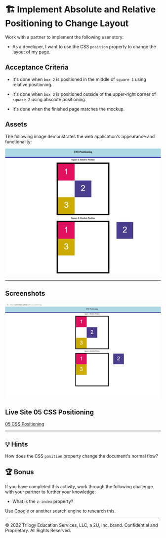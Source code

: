 # 🏗️ Implement Absolute and Relative Positioning to Change Layout

Work with a partner to implement the following user story:

* As a developer, I want to use the CSS `position` property to change the layout of my page.

## Acceptance Criteria

* It's done when `box 2` is positioned in the middle of `square 1` using relative positioning.

* It's done when `box 2` is positioned outside of the upper-right corner of `square 2` using absolute positioning.

* It's done when the finished page matches the mockup.  

## Assets

The following image demonstrates the web application's appearance and functionality:

![Box 2 is positioned in the center of Square 1, while in Square 2, Box 2 is positioned outside the square.](./assets/image-1.png)

---

## Screenshots

![Box 2 is positioned in the center of Square 1, while in Square 2, Box 2 is positioned outside the square.](./images/Screenshot.jpg)

## Live Site 05 CSS Positioning

[05 CSS Positioning](https://joebarbone.github.io/05-css-positioning/)

---

## 💡 Hints

How does the CSS `position` property change the document's normal flow? 

## 🏆 Bonus

If you have completed this activity, work through the following challenge with your partner to further your knowledge:

* What is the `z-index` property? 

Use [Google](https://www.google.com) or another search engine to research this.

---
© 2022 Trilogy Education Services, LLC, a 2U, Inc. brand. Confidential and Proprietary. All Rights Reserved.
